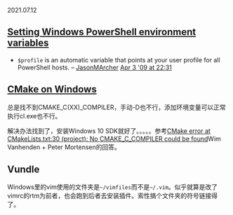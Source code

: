 2021.07.12

## [Setting Windows PowerShell environment variables](https://stackoverflow.com/questions/714877/setting-windows-powershell-environment-variables)

* `$profile` is an automatic variable that points at your user profile for all PowerShell hosts. – [JasonMArcher](https://stackoverflow.com/users/64046/jasonmarcher) [Apr 3 '09 at 22:31](https://stackoverflow.com/questions/714877/setting-windows-powershell-environment-variables#comment528053_714918)

## [CMake on Windows](https://stackoverflow.com/questions/35869564/cmake-on-windows)

总是找不到CMAKE_C(XX)_COMPILER，手动-D也不行，添加环境变量可以正常执行cl.exe也不行。

解决办法找到了，安装Windows 10 SDK就好了。。。。。参考[CMake error at CMakeLists.txt:30 (project): No CMAKE_C_COMPILER could be found](https://stackoverflow.com/questions/32801638/cmake-error-at-cmakelists-txt30-project-no-cmake-c-compiler-could-be-found)Wim Vanhenden + Peter Mortensen的回答。

## Vundle

Windows里的vim使用的文件夹是`~/vimfiles`而不是`~/.vim`。似乎就算是改了vimrc的rtm为前者，也会跑到后者去安装插件。索性搞个文件夹的符号链接得了。
